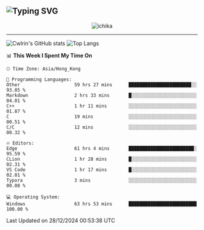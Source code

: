 ![Typing SVG](https://readme-typing-svg.demolab.com?font=Jost&size=24&pause=1000&color=7799EE&vCenter=true&multiline=true&random=false&width=435&height=100&lines=Hi+there;I'm+Sakurakouji+Nanaha;You+can+also+tell+me+Cwlrin%E2%98%86)
---
<p align="center">
  <img src="https://image.cwlrin.wiki/images/2024/11/09/1000015899.md.png" alt="ichika" border="0" />
</p>

---
![Cwlrin's GitHub stats](https://github-readme-stats.vercel.app/api?username=cwlrin&show_icons=true&theme=buefy)
![Top Langs](https://github-readme-stats.vercel.app/api/top-langs/?username=cwlrin&layout=compact&hide=html,css)

<!--START_SECTION:waka-->
📊 **This Week I Spent My Time On** 

```text
🕑︎ Time Zone: Asia/Hong_Kong

💬 Programming Languages: 
Other                    59 hrs 27 mins      ███████████████████████░░   93.05 % 
Markdown                 2 hrs 33 mins       █░░░░░░░░░░░░░░░░░░░░░░░░   04.01 % 
C++                      1 hr 11 mins        ░░░░░░░░░░░░░░░░░░░░░░░░░   01.87 % 
C                        19 mins             ░░░░░░░░░░░░░░░░░░░░░░░░░   00.51 % 
C/C                      12 mins             ░░░░░░░░░░░░░░░░░░░░░░░░░   00.32 % 

🔥 Editors: 
Edge                     61 hrs 4 mins       ████████████████████████░   95.59 % 
CLion                    1 hr 28 mins        █░░░░░░░░░░░░░░░░░░░░░░░░   02.31 % 
VS Code                  1 hr 17 mins        █░░░░░░░░░░░░░░░░░░░░░░░░   02.01 % 
Typora                   3 mins              ░░░░░░░░░░░░░░░░░░░░░░░░░   00.08 % 

💻 Operating System: 
Windows                  63 hrs 53 mins      █████████████████████████   100.00 % 
```


 Last Updated on 28/12/2024 00:53:38 UTC
<!--END_SECTION:waka-->
